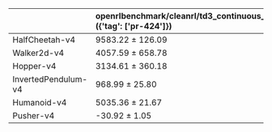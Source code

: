 |                     | openrlbenchmark/cleanrl/td3_continuous_action ({'tag': ['pr-424']})   | openrlbenchmark/cleanrl/td3_continuous_action_jax ({'tag': ['pr-424']})   |
|:--------------------|:----------------------------------------------------------------------|:--------------------------------------------------------------------------|
| HalfCheetah-v4      | 9583.22 ± 126.09                                                      | 9345.93 ± 770.54                                                          |
| Walker2d-v4         | 4057.59 ± 658.78                                                      | 3686.19 ± 141.23                                                          |
| Hopper-v4           | 3134.61 ± 360.18                                                      | 2940.10 ± 655.63                                                          |
| InvertedPendulum-v4 | 968.99 ± 25.80                                                        | 988.94 ± 8.86                                                             |
| Humanoid-v4         | 5035.36 ± 21.67                                                       | 5033.22 ± 122.14                                                          |
| Pusher-v4           | -30.92 ± 1.05                                                         | -29.18 ± 1.02                                                             |